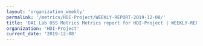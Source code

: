 ```yaml
---
layout: 'organization_weekly'
permalink: '/metrics/HDI-Project/WEEKLY-REPORT-2019-12-08/'
title: 'DAI Lab OSS Metrics Metrics report for HDI-Project | WEEKLY-REPORT-2019-12-08'
organization: 'HDI-Project'
current_date: '2019-12-08'
---
```

